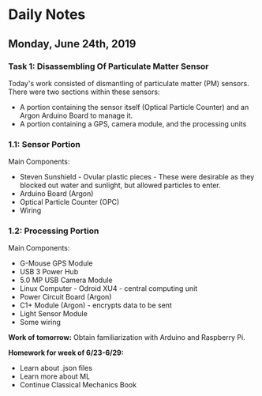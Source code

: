 # Daily Notes

## Monday, June 24th, 2019

### Task 1: Disassembling Of Particulate Matter Sensor

Today's work consisted of dismantling of particulate matter (PM) sensors. There were two sections within these sensors:

- A portion containing the sensor itself (Optical Particle Counter) and an Argon Arduino Board to manage it.
- A portion containing a GPS, camera module, and the processing units

### 1.1: Sensor Portion

Main Components:

- Steven Sunshield - Ovular plastic pieces - These were desirable as they blocked out water and sunlight, but allowed particles to enter.
- Arduino Board (Argon)
- Optical Particle Counter (OPC)
- Wiring

### 1.2: Processing Portion

Main Components:

- G-Mouse GPS Module
- USB 3 Power Hub
- 5.0 MP USB Camera Module
- Linux Computer - Odroid XU4 - central computing unit
- Power Circuit Board (Argon)
- C1+ Module (Argon) - encrypts data to be sent
- Light Sensor Module
- Some wiring

**Work of tomorrow:** Obtain familiarization with Arduino and Raspberry Pi.

**Homework for week of 6/23-6/29:**
- Learn about .json files
- Learn more about ML
- Continue Classical Mechanics Book
